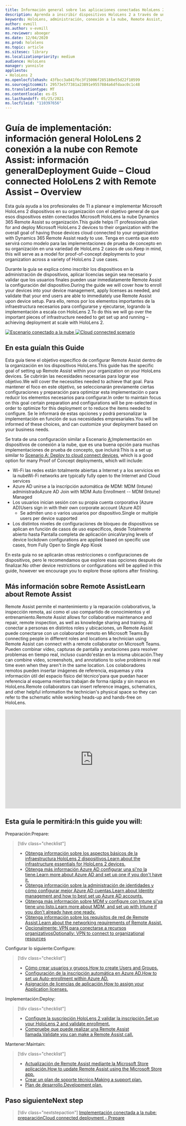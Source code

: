 ```yaml
---
title: Información general sobre las aplicaciones conectadas HoloLens 2 la nube con Remote Assist
description: Aprenda a inscribir dispositivos HoloLens 2 a través de una red conectada a la nube mediante Dynamics 365 Remote Assist.
keywords: HoloLens, administración, conexión a la nube, Remote Assist, AAD, Azure AD, MDM, Mobile Administración de dispositivos
author: evmill
ms.author: v-evmill
ms.reviewer: aboeger
ms.date: 12/04/2020
ms.prod: hololens
ms.topic: article
ms.sitesec: library
ms.localizationpriority: medium
audience: HoloLens
manager: yannisle
appliesto:
- HoloLens 2
ms.openlocfilehash: 43fbcc3a841f6c3f15006f285188e55d22f10599
ms.sourcegitcommit: 29573e577381a23891e9557884a6dfdaac0c1c48
ms.translationtype: MT
ms.contentlocale: es-ES
ms.lasthandoff: 05/25/2021
ms.locfileid: "110397656"
---
```

# <a name="deployment-guide--cloud-connected-hololens-2-with-remote-assist--overview"></a><span data-ttu-id="3f622-104">Guía de implementación: información general HoloLens 2 conexión a la nube con Remote Assist: información general</span><span class="sxs-lookup"><span data-stu-id="3f622-104">Deployment Guide – Cloud connected HoloLens 2 with Remote Assist – Overview</span></span>

<span data-ttu-id="3f622-105">Esta guía ayuda a los profesionales de TI a planear e implementar Microsoft HoloLens 2 dispositivos en su organización con el objetivo general de que esos dispositivos estén conectados Microsoft HoloLens la nube Dynamics 365 Remote Assist su organización.</span><span class="sxs-lookup"><span data-stu-id="3f622-105">This guide helps IT professionals plan for and deploy Microsoft HoloLens 2 devices to their organization with the overall goal of having those devices cloud connected to your organization with Dynamics 365 Remote Assist ready to use.</span></span> <span data-ttu-id="3f622-106">Tenga en cuenta que esto servirá como modelo para las implementaciones de prueba de concepto en su organización en una variedad de HoloLens 2 casos de uso.</span><span class="sxs-lookup"><span data-stu-id="3f622-106">Keep in mind, this will serve as a model for proof-of-concept deployments to your organization across a variety of HoloLens 2 use cases.</span></span>

<span data-ttu-id="3f622-107">Durante la guía se explica cómo inscribir los dispositivos en la administración de dispositivos, aplicar licencias según sea necesario y validar que los usuarios finales pueden usar inmediatamente Remote Assist la configuración del dispositivo.</span><span class="sxs-lookup"><span data-stu-id="3f622-107">During the guide we will cover how to enroll your devices into your device management, apply licenses as needed, and validate that your end users are able to immediately use Remote Assist upon device setup.</span></span> <span data-ttu-id="3f622-108">Para ello, remos por los elementos importantes de la infraestructura necesarios para configurarse y ejecutarse, logrando la implementación a escala con HoloLens 2.</span><span class="sxs-lookup"><span data-stu-id="3f622-108">To do this we will go over the important pieces of infrastructure needed to get set up and running – achieving deployment at scale with HoloLens 2.</span></span>

<span data-ttu-id="3f622-109">[![Escenario conectado a la nube ](./images/deployment-guides-revised-scenario-a.png)](./images/deployment-guides-revised-scenario-a.png#lightbox)</span><span class="sxs-lookup"><span data-stu-id="3f622-109">[ ![Cloud connected scenario](./images/deployment-guides-revised-scenario-a.png) ](./images/deployment-guides-revised-scenario-a.png#lightbox)</span></span>
## <a name="in-this-guide"></a><span data-ttu-id="3f622-110">En esta guía</span><span class="sxs-lookup"><span data-stu-id="3f622-110">In this Guide</span></span>

<span data-ttu-id="3f622-111">Esta guía tiene el objetivo específico de configurar Remote Assist dentro de la organización en los dispositivos HoloLens.</span><span class="sxs-lookup"><span data-stu-id="3f622-111">This guide has the specific goal of setting up Remote Assist within your organization on your HoloLens devices.</span></span> <span data-ttu-id="3f622-112">Se cubrirán las necesidades necesarias para lograr ese objetivo.</span><span class="sxs-lookup"><span data-stu-id="3f622-112">We will cover the necessities needed to achieve that goal.</span></span> <span data-ttu-id="3f622-113">Para mantener el foco en este objetivo, se seleccionarán previamente ciertas configuraciones y preparación para optimizar esta implementación o para reducir los elementos necesarios para configurar.</span><span class="sxs-lookup"><span data-stu-id="3f622-113">In order to maintain focus on this goal certain preparation and configurations will be pre-selected in order to optimize for this deployment or to reduce the items needed to configure.</span></span> <span data-ttu-id="3f622-114">Se le informará de estas opciones y podrá personalizar la implementación en función de sus necesidades empresariales.</span><span class="sxs-lookup"><span data-stu-id="3f622-114">You will be informed of these choices, and can customize your deployment based on your business needs.</span></span>

<span data-ttu-id="3f622-115">Se trata de una configuración similar a Escenario [A:](https://docs.microsoft.com/hololens/common-scenarios#scenario-a)Implementación en dispositivos de conexión a la nube, que es una buena opción para muchas implementaciones de prueba de concepto, que incluirá:</span><span class="sxs-lookup"><span data-stu-id="3f622-115">This is a set up similar to [Scenario A: Deploy to cloud connect devices](https://docs.microsoft.com/hololens/common-scenarios#scenario-a), which is a good option for many Proof of Concept deployments, which will include:</span></span>

- <span data-ttu-id="3f622-116">Wi-Fi las redes están totalmente abiertas a Internet y a los servicios en la nube</span><span class="sxs-lookup"><span data-stu-id="3f622-116">Wi-Fi networks are typically fully open to the Internet and Cloud services</span></span>
- <span data-ttu-id="3f622-117">Azure AD unirse a la inscripción automática de MDM: MDM (Intune) administrado</span><span class="sxs-lookup"><span data-stu-id="3f622-117">Azure AD Join with MDM Auto Enrollment -- MDM (Intune) Managed</span></span>
- <span data-ttu-id="3f622-118">Los usuarios inician sesión con su propia cuenta corporativa (Azure AD)</span><span class="sxs-lookup"><span data-stu-id="3f622-118">Users sign in with their own corporate account (Azure AD)</span></span>
  - <span data-ttu-id="3f622-119">Se admiten uno o varios usuarios por dispositivo.</span><span class="sxs-lookup"><span data-stu-id="3f622-119">Single or multiple users per device supported</span></span>
- <span data-ttu-id="3f622-120">Los distintos niveles de configuraciones de bloqueo de dispositivos se aplican en función de casos de uso específicos, desde Totalmente abierto hasta Pantalla completa de aplicación única</span><span class="sxs-lookup"><span data-stu-id="3f622-120">Varying levels of device lockdown configurations are applied based on specific use cases, from Fully Open to Single App Kiosk</span></span>



<span data-ttu-id="3f622-121">En esta guía no se aplicarán otras restricciones o configuraciones de dispositivos, pero le recomendamos que explore esas opciones después de finalizar.</span><span class="sxs-lookup"><span data-stu-id="3f622-121">No other device restrictions or configurations will be applied in this guide, however we encourage you to explore those options after finishing.</span></span>

## <a name="learn-about-remote-assist"></a><span data-ttu-id="3f622-122">Más información sobre Remote Assist</span><span class="sxs-lookup"><span data-stu-id="3f622-122">Learn about Remote Assist</span></span>

<span data-ttu-id="3f622-123">Remote Assist permite el mantenimiento y la reparación colaborativos, la inspección remota, así como el uso compartido de conocimientos y el entrenamiento.</span><span class="sxs-lookup"><span data-stu-id="3f622-123">Remote Assist allows for collaborative maintenance and repair, remote inspection, as well as knowledge sharing and training.</span></span> <span data-ttu-id="3f622-124">Al conectar a personas en distintos roles y ubicaciones, un Remote Assist puede conectarse con un colaborador remoto en Microsoft Teams.</span><span class="sxs-lookup"><span data-stu-id="3f622-124">By connecting people in different roles and locations a technician using Remote Assist can connect with a remote collaborator on Microsoft Teams.</span></span> <span data-ttu-id="3f622-125">Pueden combinar vídeo, capturas de pantalla y anotaciones para resolver problemas en tiempo real, incluso cuando&#39;están en la misma ubicación.</span><span class="sxs-lookup"><span data-stu-id="3f622-125">They can combine video, screenshots, and annotations to solve problems in real time even when they aren&#39;t in the same location.</span></span> <span data-ttu-id="3f622-126">Los colaboradores remotos pueden insertar imágenes de referencia, esquemas y otra información útil del espacio físico del técnico&#39;para que puedan hacer referencia al esquema mientras trabajan de forma rápida y sin manos en HoloLens.</span><span class="sxs-lookup"><span data-stu-id="3f622-126">Remote collaborators can insert reference images, schematics, and other helpful information the technician&#39;s physical space so they can refer to the schematic while working heads-up and hands-free on HoloLens.</span></span>

<iframe width="560" height="315" src="https://www.youtube.com/embed/d3YT8j0yYl0" frameborder="0" allow="accelerometer; autoplay; clipboard-write; encrypted-media; gyroscope; picture-in-picture" allowfullscreen></iframe>

## <a name="in-this-guide-you-will"></a><span data-ttu-id="3f622-127">Esta guía le permitirá:</span><span class="sxs-lookup"><span data-stu-id="3f622-127">In this guide you will:</span></span>

<span data-ttu-id="3f622-128">Preparación:</span><span class="sxs-lookup"><span data-stu-id="3f622-128">Prepare:</span></span>

> [!div class="checklist"]
> - [<span data-ttu-id="3f622-129">Obtenga información sobre los aspectos básicos de la infraestructura HoloLens 2 dispositivos.</span><span class="sxs-lookup"><span data-stu-id="3f622-129">Learn about the infrastructure essentials for HoloLens 2 devices.</span></span>](hololens2-cloud-connected-prepare.md#infrastructure-essentials)
> - [<span data-ttu-id="3f622-130">Obtenga más información Azure AD configurar una si&#39;no la tiene.</span><span class="sxs-lookup"><span data-stu-id="3f622-130">Learn more about Azure AD and set up one if you don&#39;t have it.</span></span>](hololens2-cloud-connected-prepare.md#azure-active-directory)
> - [<span data-ttu-id="3f622-131">Obtenga información sobre la administración de identidades y cómo configurar mejor Azure AD cuentas.</span><span class="sxs-lookup"><span data-stu-id="3f622-131">Learn about Identity management and how to best set up Azure AD accounts.</span></span>](hololens2-cloud-connected-prepare.md#identity-management)
> - [<span data-ttu-id="3f622-132">Obtenga más información sobre MDM y configure con Intune si&#39;ya tiene uno listo.</span><span class="sxs-lookup"><span data-stu-id="3f622-132">Learn more about MDM, and set up with Intune if you don&#39;t already have one ready.</span></span>](hololens2-cloud-connected-prepare.md#mobile-device-management)
> - [<span data-ttu-id="3f622-133">Obtenga información sobre los requisitos de red de Remote Assist.</span><span class="sxs-lookup"><span data-stu-id="3f622-133">Learn about the networking requirements of Remote Assist.</span></span>](hololens2-cloud-connected-prepare.md#network)
> - [<span data-ttu-id="3f622-134">Opcionalmente: VPN para conectarse a recursos organizativos</span><span class="sxs-lookup"><span data-stu-id="3f622-134">Optionally: VPN to connect to organizational resources</span></span>](/hololens2-cloud-connected-prepare.md#optional-connect-your-hololens-to-vpn)

<span data-ttu-id="3f622-135">Configurar lo siguiente:</span><span class="sxs-lookup"><span data-stu-id="3f622-135">Configure:</span></span>

> [!div class="checklist"]
> - [<span data-ttu-id="3f622-136">Cómo crear usuarios y grupos.</span><span class="sxs-lookup"><span data-stu-id="3f622-136">How to create Users and Groups.</span></span>](hololens2-cloud-connected-configure.md#azure-users-and-groups)
> - [<span data-ttu-id="3f622-137">Configuración de la inscripción automática en Azure AD.</span><span class="sxs-lookup"><span data-stu-id="3f622-137">How to set up Auto-enrollment within Azure AD.</span></span>](hololens2-cloud-connected-configure.md#auto-enrollment-on-hololens-2)
> - [<span data-ttu-id="3f622-138">Asignación de licencias de aplicación.</span><span class="sxs-lookup"><span data-stu-id="3f622-138">How to assign your Application licenses.</span></span>](hololens2-cloud-connected-configure.md#application-licenses)

<span data-ttu-id="3f622-139">Implementación:</span><span class="sxs-lookup"><span data-stu-id="3f622-139">Deploy:</span></span>

> [!div class="checklist"]
> - [<span data-ttu-id="3f622-140">Configure la suscripción HoloLens 2 validar la inscripción.</span><span class="sxs-lookup"><span data-stu-id="3f622-140">Set up your HoloLens 2 and validate enrollment.</span></span>](hololens2-cloud-connected-deploy.md#enrollment-validation)
> - [<span data-ttu-id="3f622-141">Compruebe que puede realizar una Remote Assist llamada.</span><span class="sxs-lookup"><span data-stu-id="3f622-141">Validate you can make a Remote Assist call.</span></span>](hololens2-cloud-connected-deploy.md#remote-assist-call-validation)

<span data-ttu-id="3f622-142">Mantener:</span><span class="sxs-lookup"><span data-stu-id="3f622-142">Maintain:</span></span>

> [!div class="checklist"]
> - [<span data-ttu-id="3f622-143">Actualización de Remote Assist mediante la Microsoft Store aplicación.</span><span class="sxs-lookup"><span data-stu-id="3f622-143">How to update Remote Assist using the Microsoft Store app.</span></span>](hololens2-cloud-connected-maintain.md#updates)
> - [<span data-ttu-id="3f622-144">Crear un plan de soporte técnico.</span><span class="sxs-lookup"><span data-stu-id="3f622-144">Making a support plan.</span></span>](hololens2-cloud-connected-maintain.md#support-plan)
> - [<span data-ttu-id="3f622-145">Plan de desarrollo.</span><span class="sxs-lookup"><span data-stu-id="3f622-145">Development plan.</span></span>](hololens2-cloud-connected-maintain.md#development-plan)

## <a name="next-step"></a><span data-ttu-id="3f622-146">Paso siguiente</span><span class="sxs-lookup"><span data-stu-id="3f622-146">Next step</span></span>

> [!div class="nextstepaction"]
> [<span data-ttu-id="3f622-147">Implementación conectada a la nube: preparación</span><span class="sxs-lookup"><span data-stu-id="3f622-147">Cloud connected deployment - Prepare</span></span>](hololens2-cloud-connected-prepare.md)


